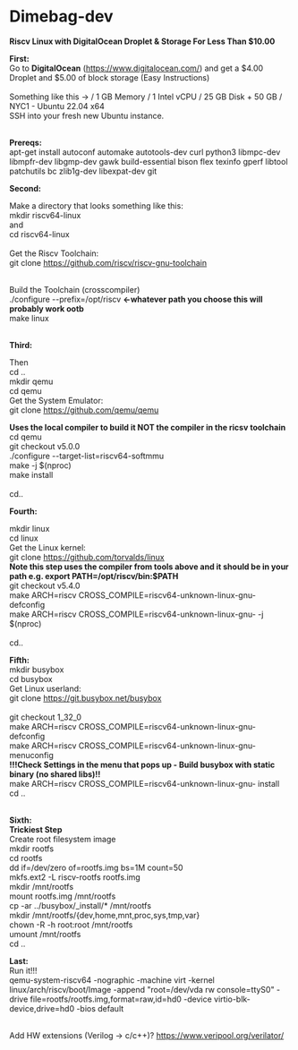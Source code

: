 # Dimebag-dev
<strong>Riscv Linux with DigitalOcean Droplet & Storage For Less Than $10.00</strong>



  <strong>First:</strong><br> 
  Go to <strong>DigitalOcean</strong> (https://www.digitalocean.com/) and get a $4.00 Droplet and $5.00 of block storage (Easy Instructions)<br><br>
  Something like this -> / 1 GB Memory / 1 Intel vCPU / 25 GB Disk + 50 GB / NYC1 - Ubuntu 22.04 x64<br>
  SSH into your fresh new Ubuntu instance.<br><br>

  <strong>Prereqs:</strong><br>
apt-get install autoconf automake autotools-dev curl python3 libmpc-dev libmpfr-dev libgmp-dev gawk build-essential bison flex texinfo gperf libtool patchutils bc zlib1g-dev libexpat-dev git<br>




  <strong>Second:</strong><br>
  
  Make a directory that looks something like this:<br>
  mkdir riscv64-linux<br>
  and<br>
  cd riscv64-linux<br><br>
  Get the Riscv Toolchain:<br>
  git clone https://github.com/riscv/riscv-gnu-toolchain <br><br>

  Build the Toolchain (crosscompiler)<br>
  ./configure --prefix=/opt/riscv <strong><-whatever path you choose this will probably work ootb</strong><br>
   make linux<br><br>
  
  <strong>Third:</strong><br>
   
   Then<br>
   cd ..<br>
   mkdir qemu<br>
   cd qemu<br>
   Get the System Emulator:<br>
   git clone https://github.com/qemu/qemu <br>

  <strong>Uses the local compiler to build it NOT the compiler in the ricsv toolchain</strong><br>
   cd qemu<br>
   git checkout v5.0.0<br>
   ./configure --target-list=riscv64-softmmu<br>
   make -j $(nproc)<br>
   make install<br><br>
   cd..<br>
  
  <strong>Fourth:</strong><br>
 
  
  mkdir linux<br>
  cd linux<br>
   Get the Linux kernel:<br> 
   git clone https://github.com/torvalds/linux <br>
   <strong>Note this step uses the compiler from tools above and it should be in your path e.g. export PATH=/opt/riscv/bin:$PATH </strong><br>
   git checkout v5.4.0<br>
   make ARCH=riscv CROSS_COMPILE=riscv64-unknown-linux-gnu- defconfig<br>
   make ARCH=riscv CROSS_COMPILE=riscv64-unknown-linux-gnu- -j $(nproc)<br><br>
   cd..<br>
  
  <strong>Fifth:</strong><br>
  mkdir busybox<br>
  cd busybox<br>
  Get Linux userland:<br>git clone https://git.busybox.net/busybox <br><br>
  git checkout 1_32_0<br>
  make ARCH=riscv CROSS_COMPILE=riscv64-unknown-linux-gnu- defconfig<br>
  make ARCH=riscv CROSS_COMPILE=riscv64-unknown-linux-gnu- menuconfig<br>
  <strong>!!!Check Settings in the menu that pops up - Build busybox with static binary (no shared libs)!!</strong><br>
  make ARCH=riscv CROSS_COMPILE=riscv64-unknown-linux-gnu- install<br>
  cd ..<br><br>
   
  <strong>Sixth:</strong><br>
  <strong>Trickiest Step</strong><br>
  Create root filesystem image<br>
  mkdir rootfs<br>
  cd rootfs<br>
  dd if=/dev/zero of=rootfs.img bs=1M count=50<br>
  mkfs.ext2 -L riscv-rootfs rootfs.img<br>
  mkdir /mnt/rootfs<br>
  mount rootfs.img /mnt/rootfs<br>
  cp -ar ../busybox/_install/* /mnt/rootfs<br>
  mkdir /mnt/rootfs/{dev,home,mnt,proc,sys,tmp,var}<br>
  chown -R -h root:root /mnt/rootfs<br>
  umount /mnt/rootfs<br>
  cd ..<br>
  
  <strong>Last:</strong><br>
  Run it!!!<br>
  qemu-system-riscv64 -nographic -machine virt -kernel linux/arch/riscv/boot/Image -append "root=/dev/vda rw console=ttyS0" -drive  file=rootfs/rootfs.img,format=raw,id=hd0 -device virtio-blk-device,drive=hd0 -bios default <br><br>
  
  Add HW extensions (Verilog -> c/c++)? https://www.veripool.org/verilator/ <br>
